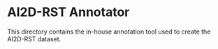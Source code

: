# AI2D-RST Annotator

This directory contains the in-house annotation tool used to create the AI2D-RST dataset.
